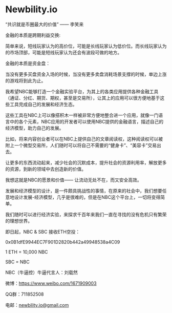 # Newbility.io
“共识就是币圈最大的价值” —— 李笑来

金融的本质是跨期利益交换:

简单来说，短线玩家认为的高价位，可能是长线玩家认为低价位。而长线玩家认为的市场顶部，可能是短线玩家认为还会有波段可做的地方。

金融的本质是资金盘：

当没有更多买盘资金入场的时候，当没有更多卖盘消耗场景支撑的时候，单边上涨的游戏将到此为止。

我希望NBC能够打造一个金融实验平台，为其上的各类应用提供各种金融工具（通证、分红、期货、期权，甚至是交易所），让其上的应用可以很方便地基于这些工具完成自己的发展和经济生态。

这些工具在NBC上可以像搭积木一样被非常方便地整合进一个应用，就像一门语言中的各个元素，NBC应用的开发者可以使用NBC提供的金融语言，描述自己的经济模型，助力自己的发展。

比如，将来内容创业者可以在NBC上提供自己的文章阅读权，这种阅读权可以被附上一个微型交易所，人们随时可以将自己不需要的“健身卡”、“美容卡”交易出去。

让更多的东西流动起来，减少社会的沉默成本，提升社会的资源利用率，解放更多的资源，到新的领域中去创造新的价值。

我想这就是NBC的愿景和价值—— 让流动无处不在，而又安全高效。

发展和经济模型的设计，是一件颇具挑战性的事情，在原来的社会中，我们想要任意地设计发展-经济模型，几乎是很难的，但是在NBC这个平台上，一切将变得简单。

我们随时可以进行经济实验，来探求千百年来我们一直在寻找的没有危机只有繁荣的理想世界。

即日起，NBC & SBC 接收ETH空投：

 0x0B1dfE9944EC7F901D2820b442a49948538a4C09

1 ETH = 10,000 NBC

SBC = NBC

NBC（牛逼控）牛逼代言人：刘载然

微博：https://www.weibo.com/1671909003

QQ群：711852508

电邮：newbility.io@gmail.com
